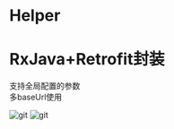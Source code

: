# Helper
# RxJava+Retrofit封装
支持全局配置的参数</br>
多baseUrl使用</br>

![git](https://github.com/BeaHugs/Helper/image/ohkttp全局配置Api.jpg) 
![git](https://github.com/BeaHugs/Helper/image/reteofit全局配置api.jpg) 
